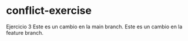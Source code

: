 # conflict-exercise
Ejercicio 3
Este es un cambio en la main branch.
Este es un cambio en la feature branch.
